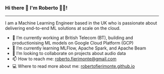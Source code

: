 ### Hi there 👋 I'm Roberto 🧔‍♂️!
---

I am a Machine Learning Engineer based in the UK who is passionate about delivering end-to-end ML solutions at scale on the cloud.

- 🔭 I’m currently working at British Telecom (BT), building and productionising ML models on Google Cloud Platform (GCP)
- 🌱 I’m currently learning MLFlow, Apache Spark, and Apache Beam
- 👯 I’m looking to collaborate on projects about audio data
- 📫 How to reach me: [roberto.fierimonte@gmail.com](mailto:roberto.fierimonte@gmail.com)
- 💻 Where to read more about me: [robertofierimonte.github.io](https://robertofierimonte.github.io)
<!-- - 🤔 I’m looking for help with ... -->
<!-- - 💬 Ask me about ... -->
<!-- - 😄 Pronouns: ... -->
<!-- - ⚡ Fun fact: ... -->
